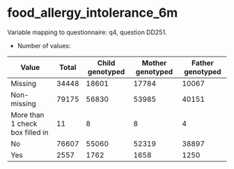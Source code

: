 # food_allergy_intolerance_6m
Variable mapping to questionnaire: q4, question DD251.
- Number of values:

| Value | Total | Child genotyped | Mother genotyped | Father genotyped |
| ----- | ----- | --------------- | ---------------- | ---------------- |
| Missing | 34448 | 18601 | 17784 | 10067 |
| Non-missing | 79175 | 56830 | 53985 | 40151 |
| More than 1 check box filled in | 11 | 8 | 8 |4 |
| No | 76607 | 55060 | 52319 |38897 |
| Yes | 2557 | 1762 | 1658 |1250 |



